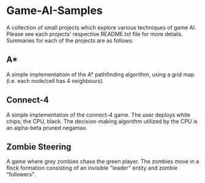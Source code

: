 # Game-AI-Samples
A collection of small projects which explore various techniques of game AI. Please see each projects' respective README.txt file for more details. Summaries for each of the projects are as follows:

## A*
<p> A simple implementatioin of the A* pathfinding algorithm, using a grid map (i.e. each node/cell has 4 neighbours). 
</p>

## Connect-4
<p> A simple implementation of the connect-4 game. The user deploys white chips; the CPU, black. The decision-making algorithm utilized by the CPU is an alpha-beta pruned negamax.
</p>

## Zombie Steering
<p> A game where grey zombies chase the green player. The zombies move in a flock formation consisting of an invisible "leader" entity and zombie "followers".
</p>
